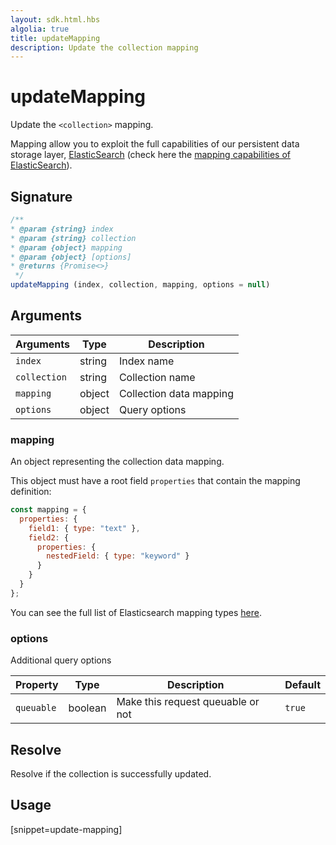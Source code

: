 ```yaml
---
layout: sdk.html.hbs
algolia: true
title: updateMapping
description: Update the collection mapping
---
```


# updateMapping

Update the `<collection>` mapping.  

Mapping allow you to exploit the full capabilities of our persistent data storage layer, [ElasticSearch](https://www.elastic.co/products/elasticsearch) (check here the [mapping capabilities of ElasticSearch](https://www.elastic.co/guide/en/elasticsearch/reference/5.6/mapping.html)).

## Signature

```javascript
/**
* @param {string} index
* @param {string} collection
* @param {object} mapping
* @param {object} [options]
* @returns {Promise<>}
 */
updateMapping (index, collection, mapping, options = null)
```

## Arguments

| Arguments    | Type    | Description |
|--------------|---------|-------------|
| ``index`` | string | Index name    |
| ``collection`` | string | Collection name    |
| ``mapping`` | object | Collection data mapping    |
| ``options`` | object | Query options    |

### **mapping**

An object representing the collection data mapping.  

This object must have a root field `properties` that contain the mapping definition:
```javascript
const mapping = {
  properties: {
    field1: { type: "text" },
    field2: {
      properties: {
        nestedField: { type: "keyword" }
      }
    }
  }
};
```

You can see the full list of Elasticsearch mapping types [here](https://www.elastic.co/guide/en/elasticsearch/reference/5.6/mapping.html).

### **options**

Additional query options

| Property   | Type    | Description                       | Default |
| ---------- | ------- | --------------------------------- | ------- |
| `queuable` | boolean | Make this request queuable or not | `true`  |

## Resolve

Resolve if the collection is successfully updated.

## Usage

[snippet=update-mapping]

